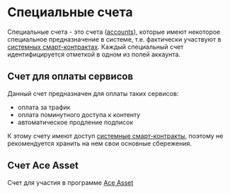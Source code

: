 # Специальные счета

Специальные счета - это счета ([accounts][1]), которые имеют некоторое специальное предназначение в системе, т.е. фактически участвуют в [системных смарт-контрактах][2]. Каждый специальный счет идентифицируется отметкой в одном из полей аккаунта.


## Счет для оплаты сервисов

Данный счет предназначен для оплаты таких сервисов:

- оплата за трафик
- оплата поминутного доступа к контенту
- автоматическое продление подписок

К этому счету имеют доступ [системные смарт-контракты][2], поэтому не рекомендуется хранить на нем свои основные сбережения.


## Счет Ace Asset

Cчет для участия в программе [Ace Asset][3]


[1]: accounts-and-devices.md
[2]: system-smart-contracts.md
[3]: ../services/ace-asset.md
